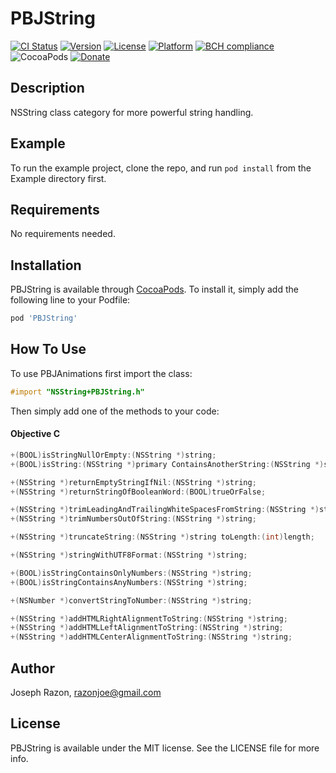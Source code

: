 # PBJString

[![CI Status](http://img.shields.io/travis/SnugJoker/PBJString.svg?style=flat)](https://travis-ci.org/josephrazon/PBJString)
[![Version](https://img.shields.io/cocoapods/v/PBJString.svg?style=flat)](http://cocoapods.org/pods/PBJString)
[![License](https://img.shields.io/cocoapods/l/PBJString.svg?style=flat)](http://cocoapods.org/pods/PBJString)
[![Platform](https://img.shields.io/cocoapods/p/PBJString.svg?style=flat)](http://cocoapods.org/pods/PBJString)
[![BCH compliance](https://bettercodehub.com/edge/badge/SnugJoker/PBJString?branch=master)](https://bettercodehub.com/)
![CocoaPods](https://img.shields.io/cocoapods/dt/PBJString.svg)
[![Donate](https://img.shields.io/badge/Donate-PayPal-green.svg)](https://paypal.me/JoeRazon)


## Description
NSString class category for more powerful string handling.

## Example
To run the example project, clone the repo, and run `pod install` from the Example directory first.

## Requirements
No requirements needed.

## Installation

PBJString is available through [CocoaPods](http://cocoapods.org). To install
it, simply add the following line to your Podfile:

```ruby
pod 'PBJString'
```

## How To Use
To use PBJAnimations first import the class:

```objectivec
#import "NSString+PBJString.h"
```

Then simply add one of the methods to your code:

#### Objective C ####

```objectivec
+(BOOL)isStringNullOrEmpty:(NSString *)string;
+(BOOL)isString:(NSString *)primary ContainsAnotherString:(NSString *)secondary;

+(NSString *)returnEmptyStringIfNil:(NSString *)string;
+(NSString *)returnStringOfBooleanWord:(BOOL)trueOrFalse;

+(NSString *)trimLeadingAndTrailingWhiteSpacesFromString:(NSString *)string;
+(NSString *)trimNumbersOutOfString:(NSString *)string;

+(NSString *)truncateString:(NSString *)string toLength:(int)length;

+(NSString *)stringWithUTF8Format:(NSString *)string;

+(BOOL)isStringContainsOnlyNumbers:(NSString *)string;
+(BOOL)isStringContainsAnyNumbers:(NSString *)string;

+(NSNumber *)convertStringToNumber:(NSString *)string;

+(NSString *)addHTMLRightAlignmentToString:(NSString *)string;
+(NSString *)addHTMLLeftAlignmentToString:(NSString *)string;
+(NSString *)addHTMLCenterAlignmentToString:(NSString *)string;
```

## Author

Joseph Razon, razonjoe@gmail.com

## License

PBJString is available under the MIT license. See the LICENSE file for more info.
